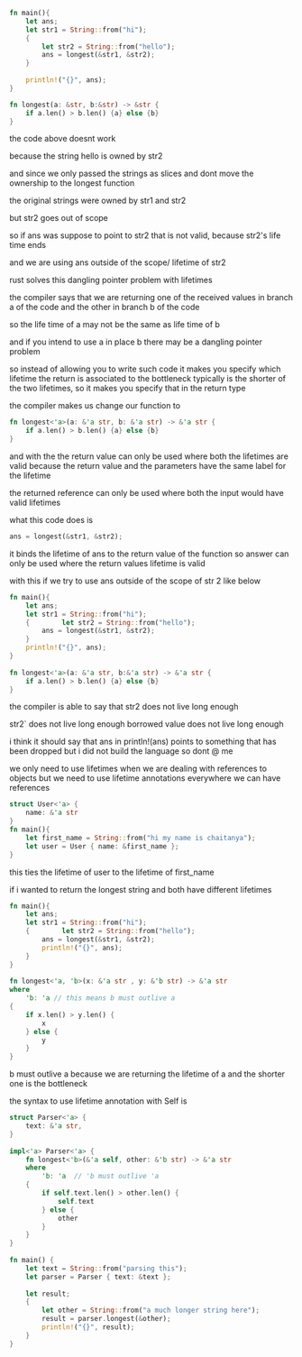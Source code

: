 ```rust
fn main(){
	let ans;
	let str1 = String::from("hi");
	{
		let str2 = String::from("hello");
		ans = longest(&str1, &str2);
	}
	
	println!("{}", ans);
}

fn longest(a: &str, b:&str) -> &str {
	if a.len() > b.len() {a} else {b}
}
```
the code above doesnt work

because the string hello is owned by str2

and since we only passed the strings as slices and dont move the ownership to the longest function

the original strings were owned by str1 and str2

but str2 goes out of scope

so if ans was suppose to point to str2 that is not valid, because str2's life time ends

and we are using ans outside of the scope/ lifetime of str2

rust solves this dangling pointer problem with lifetimes

the compiler says that we are returning one of the received values in branch a of the code and the other in branch b of the code

so the life time of a may not be the same as life time of b

and if you intend to use a in place b there may be a dangling pointer problem

so instead of allowing you to write such code it makes you specify which lifetime the return is associated to
the bottleneck typically is the shorter of the two lifetimes, so it makes you specify that in the return type

the compiler makes us change our function to 
```rust
fn longest<'a>(a: &'a str, b: &'a str) -> &'a str {
	if a.len() > b.len() {a} else {b}
}
```

and with the the return value can only be used where both the lifetimes are valid
because the return value and the parameters have the same label for the lifetime

the returned reference can only be used where both the input would have valid lifetimes

what this code does is 

```rust
ans = longest(&str1, &str2);
```

it binds the lifetime of ans to the return value of the function
so answer can only be used where the return values lifetime is valid

with this if we try to use ans outside of the scope of str 2 like below
```rust
fn main(){  
    let ans;  
    let str1 = String::from("hi");  
    {        let str2 = String::from("hello");  
        ans = longest(&str1, &str2);  
    }  
    println!("{}", ans);  
}  
  
fn longest<'a>(a: &'a str, b:&'a str) -> &'a str {  
    if a.len() > b.len() {a} else {b}  
}
```

the compiler is able to say that str2 does not live long enough

str2` does not live long enough
borrowed value does not live long enough

i think it should say that ans in println!(ans) points to something that has been dropped but i did not build the language so dont @ me

we only need to use lifetimes when we are dealing with references to objects
but we need to use lifetime annotations everywhere we can have references
```rust
struct User<'a> {
	name: &'a str
}
fn main(){
	let first_name = String::from("hi my name is chaitanya");
	let user = User { name: &first_name };
}
```
this ties the lifetime of user to the lifetime of first_name

if i wanted to return the longest string and both have different lifetimes
```rust
fn main(){  
    let ans;  
    let str1 = String::from("hi");  
    {        let str2 = String::from("hello");  
        ans = longest(&str1, &str2);  
        println!("{}", ans);  
    }
}  
  
fn longest<'a, 'b>(x: &'a str , y: &'b str) -> &'a str  
where  
    'b: 'a // this means b must outlive a
{  
    if x.len() > y.len() {  
        x  
    } else {  
        y  
    }  
}
```

b must outlive a because we are returning the lifetime of a and the shorter one is the bottleneck

the syntax to use lifetime annotation with Self is
```rust
struct Parser<'a> {  
    text: &'a str,  
}  
  
impl<'a> Parser<'a> {  
    fn longest<'b>(&'a self, other: &'b str) -> &'a str  
    where        
	    'b: 'a  // 'b must outlive 'a  
    {  
        if self.text.len() > other.len() {  
            self.text  
        } else {  
            other  
        }  
    }
}  
  
fn main() {  
    let text = String::from("parsing this");  
    let parser = Parser { text: &text };  
  
    let result;  
    {        
	    let other = String::from("a much longer string here");  
        result = parser.longest(&other);  
        println!("{}", result);  
    } 
}
```
